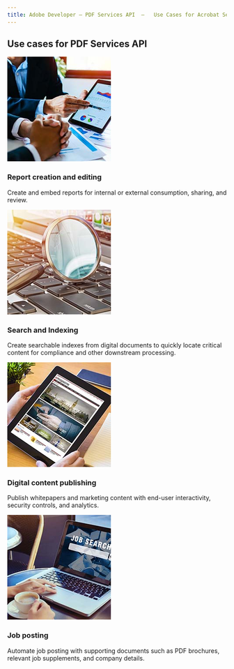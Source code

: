 ```yaml
---
title: Adobe Developer — PDF Services API  —   Use Cases for Acrobat Services API
---
```


<!-- Resource Cards Block -->

<TitleBlock slots="heading" theme="lightest" className="titleBlock-align-left"/>

## Use cases for PDF Services API

<ResourceCard slots="link, image, heading, text"  theme='lightest' width="25%" className="useCaseCard"/>

[](/use-cases/content-publishing/on-demand-report-creation)

![EMPTY_ALT](../../images/report-creation-editing.jpg)

### Report creation and editing

Create and embed reports for internal or external consumption, sharing, and review.

<ResourceCard slots="link, image, heading, text"  theme='lightest' width="25%" className="useCaseCard"/>

[](/use-cases/archiving-and-retrieval/search-and-indexing/)

![EMPTY_ALT](../../images/searching-and-indexing.jpg)

### Search and Indexing

Create searchable indexes from digital documents to quickly locate critical content for compliance and other downstream processing.

<ResourceCard slots="link, image, heading, text"  theme='lightest' width="25%" className="useCaseCard"/>

[](/use-cases/content-publishing/digital-content-publishing/)

![EMPTY_ALT](../../images/content-republishing.jpg)

### Digital content publishing

Publish whitepapers and marketing content with end-user interactivity, security controls, and analytics.

<ResourceCard slots="link, image, heading, text"  theme='lightest' width="25%" className="useCaseCard"/>

[](/use-cases/content-publishing/job-posting/)

![EMPTY_ALT](../../images/job-posting.jpg)

### Job posting

Automate job posting with supporting documents such as PDF brochures, relevant job supplements, and company details.
